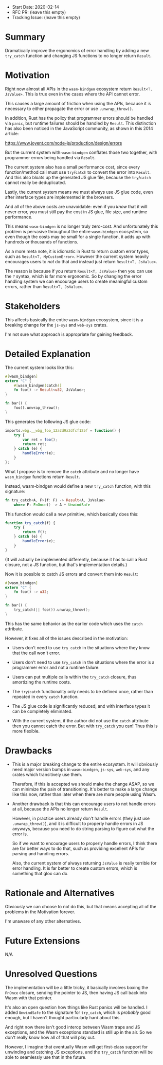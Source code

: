 - Start Date: 2020-02-14
- RFC PR: (leave this empty)
- Tracking Issue: (leave this empty)

# Summary
[summary]: #summary

Dramatically improve the ergonomics of error handling by adding a new
`try_catch` function and changing JS functions to no longer return `Result`.


# Motivation
[motivation]: #motivation

Right now almost all APIs in the `wasm-bindgen` ecosystem return
`Result<T, JsValue>`. This is true even in the cases where the API cannot error.

This causes a large amount of friction when using the APIs, because it is
necessary to either propagate the error or use `.unwrap_throw()`.

In addition, Rust has the policy that programmer errors should be handled via
`panic`, but runtime failures should be handled by `Result`. This distinction has
also been noticed in the JavaScript community, as shown in this 2014 article:

https://www.joyent.com/node-js/production/design/errors

But the current system with `wasm-bindgen` conflates those two together, with
programmer errors being handled via `Result`.

The current system also has a small performance cost, since every function/method
call must use `try`/`catch` to convert the error into `Result`. And this also
bloats up the generated JS glue file, because the `try`/`catch` cannot really
be deduplicated.

Lastly, the current system means we must always use JS glue code,
even after interface types are implemented in the browsers.

And all of the above costs are unavoidable: even if you *know* that it will never
error, you must still pay the cost in JS glue, file size, and runtime performance.

This means `wasm-bindgen` is no longer truly zero-cost. And unfortunately
this problem is pervasive throughout the entire `wasm-bindgen` ecosystem,
so even though the costs may be small for a single function, it adds up with
hundreds or thousands of functions.

As a more meta note, it is idiomatic in Rust to return custom error types,
such as `Result<T, MyCustomError>`. However the current system heavily
encourages users to *not* do that and instead just return `Result<T, JsValue>`.

The reason is because if you return `Result<T, JsValue>` then you can use the
`?` syntax, which is far more ergonomic. So by changing the error handling
system we can encourage users to create meaningful custom errors, rather
than `Result<T, JsValue>`.


# Stakeholders
[stakeholders]: #stakeholders

This affects basically the entire `wasm-bindgen` ecosystem, since it is a
breaking change for the `js-sys` and `web-sys` crates.

I'm not sure what approach is appropriate for gaining feedback.


# Detailed Explanation
[detailed-explanation]: #detailed-explanation

The current system looks like this:

```rust
#[wasm_bindgen]
extern "C" {
    #[wasm_bindgen(catch)]
    fn foo() -> Result<u32, JsValue>;
}

fn bar() {
    foo().unwrap_throw();
}
```

This generates the following JS glue code:

```js
imports.wbg.__wbg_foo_12a2d9a2dfcf125f = function() {
    try {
        var ret = foo();
        return ret;
    } catch (e) {
        handleError(e);
    }
};
```

What I propose is to remove the `catch` attribute and no longer
have `wasm_bindgen` functions return `Result`.

Instead, wasm-bindgen would define a new `try_catch` function, with
this signature:

```rust
fn try_catch<A, F>(f: F) -> Result<A, JsValue>
    where F: FnOnce() -> A + UnwindSafe
```

This function would call a new primitive, which basically does this:

```js
function try_catch(f) {
    try {
        return f();
    } catch (e) {
        handleError(e);
    }
}
```

(It will actually be implemented differently, because it has to call a
Rust closure, not a JS function, but that's implementation details.)

Now it is possible to catch JS errors and convert them into `Result`:

```rust
#[wasm_bindgen]
extern "C" {
    fn foo() -> u32;
}

fn bar() {
    try_catch(|| foo()).unwrap_throw();
}
```

This has the same behavior as the earlier code which uses the `catch`
attribute.

However, it fixes all of the issues described in the motivation:

* Users don't need to use `try_catch` in the situations where they know
   that the call won't error.

* Users don't need to use `try_catch` in the situations where the error
  is a programmer error and not a runtime failure.

* Users can put multiple calls within the `try_catch` closure, thus
   amortizing the runtime costs.

* The `try`/`catch` functionality only needs to be defined once,
   rather than repeated in every `catch` function.

* The JS glue code is significantly reduced, and with interface types
   it can be completely eliminated.

* With the current system, if the author did not use the `catch`
   attribute then you cannot catch the error. But with `try_catch` you
   can! Thus this is more flexible.


# Drawbacks
[drawbacks]: #drawbacks

* This is a major breaking change to the entire ecosystem. It will obviously
   need major version bumps in `wasm-bindgen`, `js-sys`, `web-sys`, and any
   crates which transitively use them.

   Therefore, if this is accepted we should make the change ASAP, so we can
   minimize the pain of transitioning. It's better to make a large change like
   this now, rather than later when there are more people using Wasm.

* Another drawback is that this can encourage users to not handle errors at
   all, because the APIs no longer return `Result`.

   However, in practice users already don't handle errors (they just use
   `.unwrap_throw()`), and it is difficult to properly handle errors in JS
   anyways, because you need to do string parsing to figure out what the
   error is.

   So if we want to encourage users to properly handle errors, I think
   there are far better ways to do that, such as providing excellent
   APIs for parsing and handling errors.

   Also, the current system of always returning `JsValue` is really terrible
   for error handling. It is far better to create custom errors, which is
   something that gloo can do.


# Rationale and Alternatives
[alternatives]: #rationale-and-alternatives

Obviously we can choose to not do this, but that means accepting all of
the problems in the Motivation forever.

I'm unaware of any other alternatives.


# Future Extensions
[future]: #future-extensions

N/A


# Unresolved Questions
[unresolved]: #unresolved-questions

The implementation will be a little tricky, it basically involves boxing
the `FnOnce` closure, sending the pointer to JS, then having JS call back
into Wasm with that pointer.

It's also an open question how things like Rust panics will be handled.
I added `UnwindSafe` to the signature for `try_catch`, which is *probably*
good enough, but I haven't thought particularly hard about this.

And right now there isn't good interop between Wasm traps and JS exceptions,
and the Wasm exceptions standard is still up in the air. So we don't really know
how all of that will play out.

However, I imagine that eventually Wasm will get first-class support for
unwinding and catching JS exceptions, and the `try_catch` function will be
able to seamlessly use that in the future.

